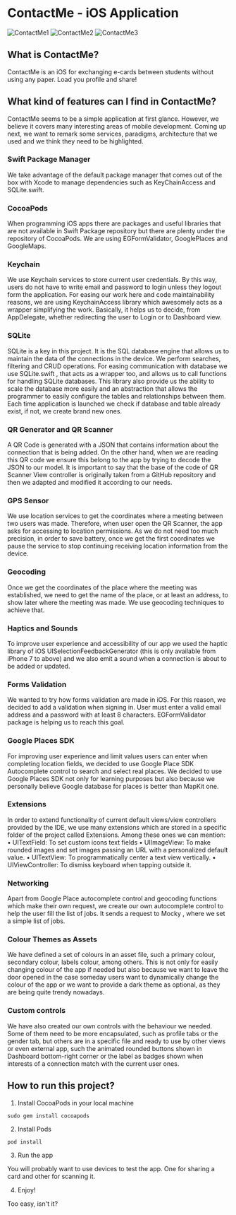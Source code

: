 # ContactMe - iOS Application

![ContactMe1](https://github.com/javierporta/ContactMe/blob/master/Screenshots/ContactMe1JPG.JPG?raw=true)
![ContactMe2](https://github.com/javierporta/ContactMe/blob/master/Screenshots/ContactMe2JPG.JPG?raw=true)
![ContactMe3](https://github.com/javierporta/ContactMe/blob/master/Screenshots/ContactMe3JPG.JPG?raw=true)

## What is ContactMe?

ContactMe is an iOS for exchanging e-cards between students without using any paper. Load you profile and share!

## What kind of features can I find in ContactMe?

ContactMe seems to be a simple application at first glance. However, we believe it covers many interesting areas of mobile development. Coming up next, we want to remark some services, paradigms, architecture that we used and we think they need to be highlighted.

### Swift Package Manager
We take advantage of the default package manager that comes out of the box with Xcode to manage dependencies such as KeyChainAccess and SQLite.swift.
### CocoaPods
When programming iOS apps there are packages and useful libraries that are not available in Swift Package repository but there are plenty under the repository of CocoaPods. We are using EGFormValidator, GooglePlaces and GoogleMaps.
### Keychain
We use Keychain services to store current user credentials. By this way, users do not have to write email and password to login unless they logout form the application. For easing our work here and code maintainability reasons, we are using KeychainAccess  library which awesomely acts as a wrapper simplifying the work. Basically, it helps us to decide, from AppDelegate, whether redirecting the user to Login or to Dashboard view.
### SQLite
SQLite is a key in this project. It is the SQL database engine that allows us to maintain the data of the connections in the device. We perform searches, filtering and CRUD operations.
For easing communication with database we use SQLite.swift  , that acts as a wrapper too, and allows us to call functions for handling SQLite databases. This library also provide us the ability to scale the database more easily and an abstraction that allows the programmer to easily configure the tables and relationships between them. Each time application is launched we check if database and table already exist, if not, we create brand new ones.
### QR Generator and QR Scanner
A QR Code is generated with a JSON that contains information about the connection that is being added. On the other hand, when we are reading this QR code we ensure this belong to the app by trying to decode the JSON to our model. It is important to say that the base of the code of QR Scanner View controller is originally taken from a GitHub repository  and then we adapted and modified it according to our needs.
### GPS Sensor
We use location services to get the coordinates where a meeting between two users was made. Therefore, when user open the QR Scanner, the app asks for accessing to location permissions. As we do not need too much precision, in order to save battery, once we get the first coordinates we pause the service to stop continuing receiving location information from the device.
### Geocoding
Once we get the coordinates of the place where the meeting was established, we need to get the name of the place, or at least an address, to show later where the meeting was made. We use geocoding techniques to achieve that.
### Haptics and Sounds
To improve user experience and accessibility of our app we used the haptic library of iOS UISelectionFeedbackGenerator (this is only available from iPhone 7 to above) and we also emit a sound when a connection is about to be added or updated.
### Forms Validation
We wanted to try how forms validation are made in iOS. For this reason, we decided to add a validation when signing in. User must enter a valid email address and a password with at least 8 characters. EGFormValidator package is helping us to reach this goal.
### Google Places SDK
For improving user experience and limit values users can enter when completing location fields, we decided to use Google Place SDK Autocomplete control to search and select real places. We decided to use Google Places SDK not only for learning purposes but also because we personally believe Google database for places is better than MapKit one.
### Extensions
In order to extend functionality of current default views/view controllers provided by the IDE, we use many extensions which are stored in a specific folder of the project called Extensions. Among these ones we can mention: 
•	UITextField: To set custom icons text fields
•	UIImageView: To make rounded images and set images passing an URL with a personalized default value.
•	UITextView: To programmatically center a text view vertically.
•	UIViewController: To dismiss keyboard when tapping outside it.
### Networking
Apart from Google Place autocomplete control and geocoding functions which make their own request, we create our own autocomplete control to help the user fill the list of jobs. It sends a request to Mocky , where we set a simple list of jobs.
### Colour Themes as Assets
We have defined a set of colours in an asset file, such a primary colour, secondary colour, labels colour, among others. This is not only for easily changing colour of the app if needed but also because we want to leave the door opened in the case someday users want to dynamically change the colour of the app or we want to provide a dark theme as optional, as they are being quite trendy nowadays.
### Custom controls
We have also created our own controls with the behaviour we needed. Some of them need to be more encapsulated, such as profile tabs or the gender tab, but others are in a specific file and ready to use by other views or even external app, such the animated rounded buttons shown in Dashboard bottom-right corner or the label as badges shown when interests of a connection match with the current user ones.


## How to run this project?

1. Install CocoaPods in your local machine

`sudo gem install cocoapods`

2. Install Pods

`pod install`

3. Run the app

You will probably want to use devices to test the app. One for sharing a card and other for scanning it.

4. Enjoy!

Too easy, isn't it?

